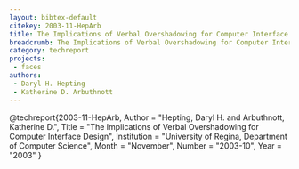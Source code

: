 ```yaml
---
layout: bibtex-default
citekey: 2003-11-HepArb
title: The Implications of Verbal Overshadowing for Computer Interface Design (2003)
breadcrumb: The Implications of Verbal Overshadowing for Computer Interface Design (2003)
category: techreport
projects:
 - faces
authors:
 - Daryl H. Hepting
 - Katherine D. Arbuthnott
---
```

@techreport{2003-11-HepArb,
	Author =  "Hepting, Daryl H. and Arbuthnott, Katherine D.",
	Title =  "The Implications of Verbal Overshadowing for Computer Interface Design",
	Institution =  "University of Regina, Department of Computer Science",
	Month =  "November",
	Number =  "2003-10",
	Year =  "2003"
}
